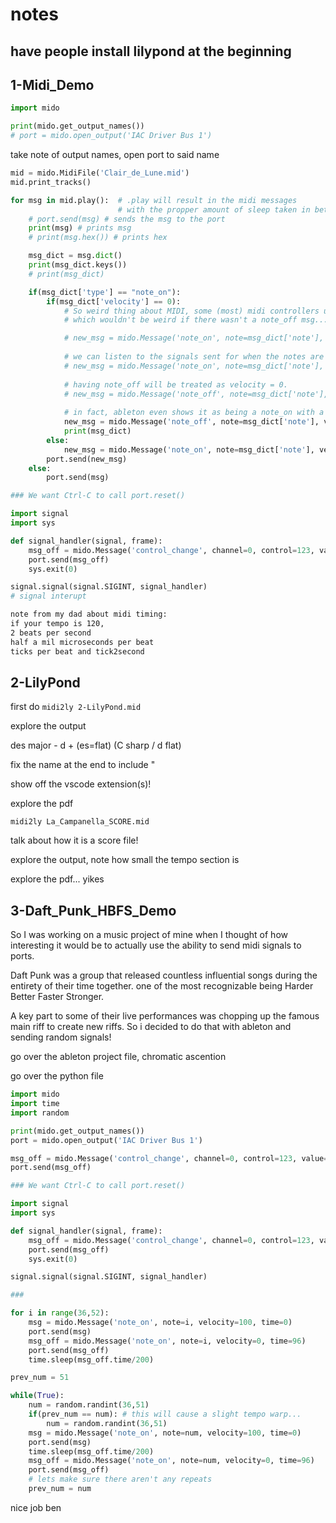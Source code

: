 # notes

## have people install lilypond at the beginning

## 1-Midi_Demo

```py
import mido

print(mido.get_output_names())
# port = mido.open_output('IAC Driver Bus 1')
```

take note of output names, open port to said name

```py
mid = mido.MidiFile('Clair_de_Lune.mid')
mid.print_tracks()
```

```py
for msg in mid.play():  # .play will result in the midi messages
                        # with the propper amount of sleep taken in between sending them!
    # port.send(msg) # sends the msg to the port
    print(msg) # prints msg
    # print(msg.hex()) # prints hex

    msg_dict = msg.dict()
    print(msg_dict.keys())
    # print(msg_dict)

    if(msg_dict['type'] == "note_on"):
        if(msg_dict['velocity'] == 0):
            # So weird thing about MIDI, some (most) midi controllers use a note velocity of 0 to signal the end of a note
            # which wouldn't be weird if there wasn't a note_off msg...

            # new_msg = mido.Message('note_on', note=msg_dict['note'], velocity=0, time=msg_dict['time'])
            
            # we can listen to the signals sent for when the notes are supposed to turn off with this!
            # new_msg = mido.Message('note_on', note=msg_dict['note'], velocity=100, time=msg_dict['time'])
            
            # having note_off will be treated as velocity = 0.
            # new_msg = mido.Message('note_off', note=msg_dict['note'], velocity=0, time=msg_dict['time'])
            
            # in fact, ableton even shows it as being a note_on with a velocity of 0!! how neat...
            new_msg = mido.Message('note_off', note=msg_dict['note'], velocity=100, time=msg_dict['time']) 
            print(msg_dict)
        else:
            new_msg = mido.Message('note_on', note=msg_dict['note'], velocity=msg_dict['velocity'], time=msg_dict['time'])
        port.send(new_msg)
    else:
        port.send(msg)
```

```py
### We want Ctrl-C to call port.reset()

import signal
import sys

def signal_handler(signal, frame):
    msg_off = mido.Message('control_change', channel=0, control=123, value=0,time=0)
    port.send(msg_off)
    sys.exit(0)

signal.signal(signal.SIGINT, signal_handler) 
# signal interupt
```

```txt
note from my dad about midi timing:
if your tempo is 120,
2 beats per second
half a mil microseconds per beat 
ticks per beat and tick2second
```

## 2-LilyPond

first do `midi2ly 2-LilyPond.mid`

explore the output

des major - d + (es=flat) (C sharp / d flat)

fix the name at the end to include \"

show off the vscode extension(s)!

explore the pdf

`midi2ly La_Campanella_SCORE.mid`

talk about how it is a score file!

explore the output, note how small the tempo section is

explore the pdf... yikes

## 3-Daft_Punk_HBFS_Demo

So I was working on a music project of mine when I thought of how interesting it would be to actually use the ability to send midi signals to ports.

Daft Punk was a group that released countless influential songs during the entirety of their time together. one of the most recognizable being Harder Better Faster Stronger.

A key part to some of their live performances was chopping up the famous main riff to create new riffs. So i decided to do that with ableton and sending random signals!

go over the ableton project file, chromatic ascention

go over the python file

```py
import mido
import time
import random

print(mido.get_output_names())
port = mido.open_output('IAC Driver Bus 1')

msg_off = mido.Message('control_change', channel=0, control=123, value=0,time=0)
port.send(msg_off)

### We want Ctrl-C to call port.reset()

import signal
import sys

def signal_handler(signal, frame):
    msg_off = mido.Message('control_change', channel=0, control=123, value=0,time=0)
    port.send(msg_off)
    sys.exit(0)

signal.signal(signal.SIGINT, signal_handler)

###

for i in range(36,52):
    msg = mido.Message('note_on', note=i, velocity=100, time=0)
    port.send(msg)
    msg_off = mido.Message('note_on', note=i, velocity=0, time=96)
    port.send(msg_off)
    time.sleep(msg_off.time/200)

prev_num = 51

while(True):
    num = random.randint(36,51)
    if(prev_num == num): # this will cause a slight tempo warp...
        num = random.randint(36,51)
    msg = mido.Message('note_on', note=num, velocity=100, time=0)
    port.send(msg)
    time.sleep(msg_off.time/200)
    msg_off = mido.Message('note_on', note=num, velocity=0, time=96)
    port.send(msg_off)
    # lets make sure there aren't any repeats
    prev_num = num
```

nice job ben
